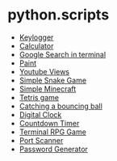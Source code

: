 # python.scripts

<ul>
  <li>
    <a href="https://github.com/alani4837/python.scripts/blob/master/keylogger.py">Keylogger</a>
  </li>
  <li>
    <a href="https://github.com/alani4837/Python-Scripts/blob/master/calculator.py">Calculator</a>
  </li>
  <li>
    <a href="https://github.com/alani4837/Python-Scripts/blob/master/PyGoogle.py">Google Search in terminal</a>
  </li>
  <li>
    <a href="https://github.com/alani4837/Python-Scripts/blob/master/PyPaint.py">Paint</a>
  </li>
  <li>
    <a href="https://github.com/alani4837/Python-Scripts/blob/master/get_youtube_views.py">Youtube Views</a>
  </li>
  <li>
    <a href="https://github.com/alani4837/Python-Scripts/blob/master/snake.py">Simple Snake Game</a>
  </li>
  <li>
    <a href="https://github.com/alani4837/Python-Scripts/tree/master/Minecraft">Simple Minecraft</a>
  </li>
  <li>
  <a href="https://github.com/alani4837/Python-Scripts/tree/master/tetris">Tetris game</a>
  </li>
  <li>
  <a href="https://github.com/alani4837/Python-Scripts/tree/master/catching-a-bouncing-ball">Catching a bouncing ball</a>
  </li>
  <li>
  <a href="https://github.com/alani4837/Python-Scripts/blob/master/digital_clock.py">Digital Clock</a>
  </li>
  <li>
  <a href="https://github.com/alani4837/Python-Scripts/blob/master/countdown_timer.py">Countdown Timer</a>
  </li>
  <li>
  <a href="https://github.com/alani4837/Python-Scripts/blob/master/RPG-game.py">Terminal RPG Game</a>
  </li>
  <li>
  <a href="https://github.com/alani4837/Python-Scripts/blob/master/port-scanner.py">Port Scanner</a>
  </li>
  <li>
  <a href="https://github.com/alani4837/Python-Scripts/blob/master/password-generator.py">Password Generator</a>
  </li>

</ul>

